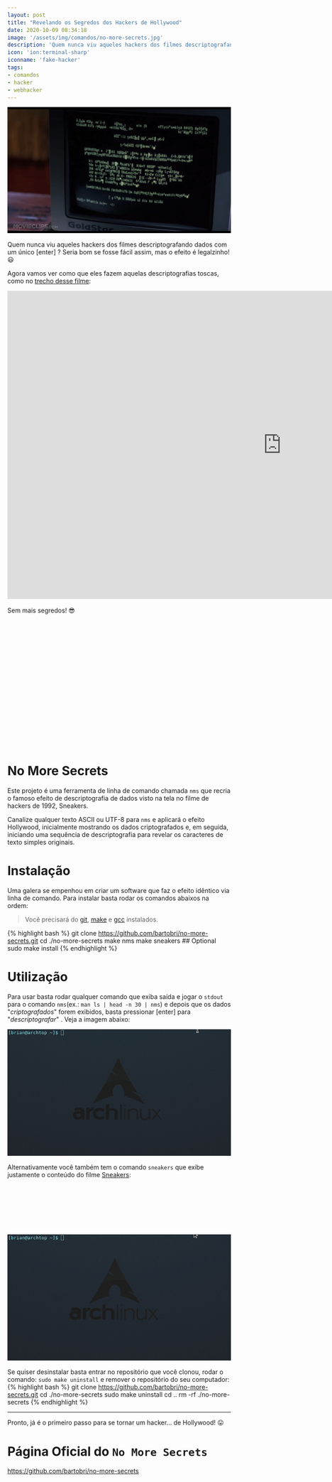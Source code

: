 ```yaml
---
layout: post
title: "Revelando os Segredos dos Hackers de Hollywood"
date: 2020-10-09 08:34:18
image: '/assets/img/comandos/no-more-secrets.jpg'
description: 'Quem nunca viu aqueles hackers dos filmes descriptografando dados com um único [enter] ?'
icon: 'ion:terminal-sharp'
iconname: 'fake-hacker'
tags:
- comandos
- hacker
- webhacker
---
```


![Revelando os Segredos dos Hackers de Hollywood](/assets/img/comandos/no-more-secrets.jpg)

Quem nunca viu aqueles hackers dos filmes descriptografando dados com um único [enter] ? Seria bom se fosse fácil assim, mas o efeito é legalzinho! 😃 

Agora vamos ver como que eles fazem aquelas descriptografias toscas, como no [trecho desse filme](https://www.youtube.com/watch?v=F5bAa6gFvLs&t=35):

<iframe width="1234" height="694" src="https://www.youtube.com/embed/F5bAa6gFvLs" frameborder="0" allow="accelerometer; autoplay; encrypted-media; gyroscope; picture-in-picture" allowfullscreen></iframe> 

Sem mais segredos! 😎 

<!-- QUADRADO -->
<script async src="//pagead2.googlesyndication.com/pagead/js/adsbygoogle.js"></script>
<ins class="adsbygoogle"
style="display:inline-block;width:336px;height:280px"
data-ad-client="ca-pub-2838251107855362"
data-ad-slot="5351066970"></ins>
<script>
(adsbygoogle = window.adsbygoogle || []).push({});
</script>

# No More Secrets
Este projeto é uma ferramenta de linha de comando chamada `nms` que recria o famoso efeito de descriptografia de dados visto na tela no filme de hackers de 1992, Sneakers.

Canalize qualquer texto ASCII ou UTF-8 para `nms` e aplicará o efeito Hollywood, inicialmente mostrando os dados criptografados e, em seguida, iniciando uma sequência de descriptografia para revelar os caracteres de texto simples originais.

# Instalação
Uma galera se empenhou em criar um software que faz o efeito idêntico via linha de comando. Para instalar basta rodar os comandos abaixos na ordem:
> Você precisará do [git](https://terminalroot.com.br/git/), [make](https://terminalroot.com.br/2019/12/como-criar-um-makefile.html) e [gcc](https://terminalroot.com.br/2019/12/gcc-vs-llvm-qual-e-o-melhor-compilador.html) instalados.

{% highlight bash %}
git clone https://github.com/bartobri/no-more-secrets.git
cd ./no-more-secrets
make nms
make sneakers             ## Optional
sudo make install
{% endhighlight %}

# Utilização
Para usar basta rodar qualquer comando que exiba saída e jogar o `stdout` para o comando `nms`(ex.: `man ls | head -n 30 | nms`) e depois que os dados "*criptografados*" forem exibidos, basta pressionar [enter] para "*descriptografar*" . Veja a imagem abaixo:

![No More Secrets](/assets/img/comandos/no-more-secrets.gif)

Alternativamente você também tem o comando `sneakers` que exibe justamente o conteúdo do filme [Sneakers](https://www.youtube.com/watch?v=F5bAa6gFvLs&t=35):

<!-- MINI ANÚNCIO -->
<script async src="//pagead2.googlesyndication.com/pagead/js/adsbygoogle.js"></script>
<!-- Games Root -->
<ins class="adsbygoogle"
style="display:inline-block;width:730px;height:95px"
data-ad-client="ca-pub-2838251107855362"
data-ad-slot="5351066970"></ins>
<script>
(adsbygoogle = window.adsbygoogle || []).push({});
</script>

![Sneakers](/assets/img/comandos/sneakers.gif)

Se quiser desinstalar basta entrar no repositório que você clonou, rodar o comando: `sudo make uninstall` e remover o repositório do seu computador:
{% highlight bash %}
git clone https://github.com/bartobri/no-more-secrets.git
cd ./no-more-secrets
sudo make uninstall
cd ..
rm -rf ./no-more-secrets
{% endhighlight %}

---

Pronto, já é o primeiro passo para se tornar um hacker... de Hollywood! 😛 

# Página Oficial do `No More Secrets`
<https://github.com/bartobri/no-more-secrets>




